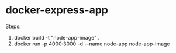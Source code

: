 # docker-express-app
Steps:
1. docker build -t "node-app-image" .
2. docker run -p 4000:3000 -d --name node-app node-app-image

